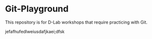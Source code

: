 # Git-Playground
This repository is for D-Lab workshops that require practicing with Git.

jefafhufedlweiusdafjkaei;dfsk